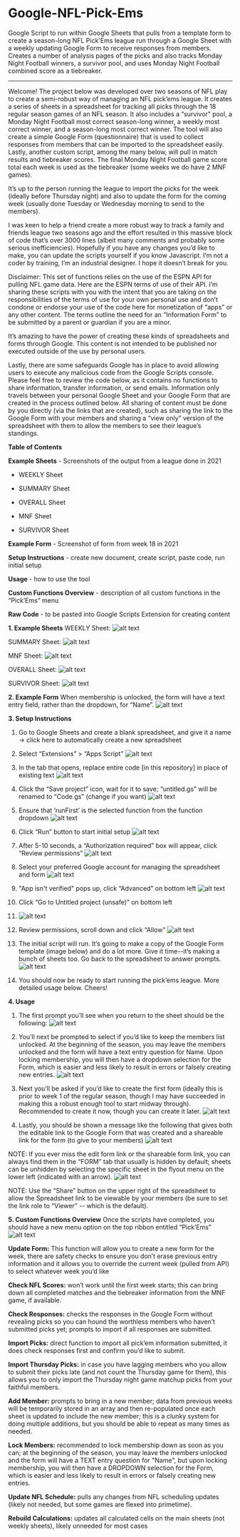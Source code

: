 # Google-NFL-Pick-Ems
Google Script to run within Google Sheets that pulls from a template form to create a season-long NFL Pick'Ems league run through a Google Sheet with a weekly updating Google Form to receive responses from members. Creates a number of analysis pages of the picks and also tracks Monday Night Football winners, a survivor pool, and uses Monday Night Football combined score as a tiebreaker.

-------------------------

Welcome! The project below was developed over two seasons of NFL play to create a semi-robust way of managing an NFL pick’ems league. It creates a series of sheets in a spreadsheet for tracking all picks through the 18 regular season games of an NFL season. It also includes a “survivor” pool, a Monday Night Football most correct season-long winner, a weekly most correct winner, and a season-long most correct winner. The tool will also create a simple Google Form (questionnaire) that is used to collect responses from members that can be imported to the spreadsheet easily. Lastly, another custom script, among the many below, will pull in match results and tiebreaker scores. The final Monday Night Football game score total each week is used as the tiebreaker (some weeks we do have 2 MNF games). 

It’s up to the person running the league to import the picks for the week (ideally before Thursday night) and also to update the form for the coming week (usually done Tuesday or Wednesday morning to send to the members).

I was keen to help a friend create a more robust way to track a family and friends league two seasons ago and the effort resulted in this massive block of code that’s over 3000 lines (albeit many comments and probably some serious inefficiencies). Hopefully if you have any changes you’d like to make, you can update the scripts yourself if you know Javascript. I’m not a coder by training, I’m an industrial designer. I hope it doesn’t break for you.

Disclaimer: This set of functions relies on the use of the ESPN API for pulling NFL game data. Here are the ESPN terms of use of their API. I’m sharing these scripts with you with the intent that you are taking on the responsibilities of the terms of use for your own personal use and don’t condone or endorse your use of the code here for monetization of “apps” or any other content. The terms outline the need for an “Information Form” to be submitted by a parent or guardian if you are a minor. 

It’s amazing to have the power of creating these kinds of spreadsheets and forms through Google. This content is not intended to be published nor executed outside of the use by personal users. 

Lastly, there are some safeguards Google has in place to avoid allowing users to execute any malicious code from the Google Scripts console. Please feel free to review the code below, as it contains no functions to share information, transfer information, or send emails. Information only travels between your personal Google Sheet and your Google Form that are created in the process outlined below. All sharing of content must be done by you directly (via the links that are created), such as sharing the link to the Google Form with your members and sharing a “view only” version of the spreadsheet with them to allow the members to see their league’s standings.

**Table of Contents**


**Example Sheets** - Screenshots of the output from a league done in 2021

- WEEKLY Sheet
  
- SUMMARY Sheet
  
- OVERALL Sheet
  
- MNF Sheet
  
- SURVIVOR Sheet
  
**Example Form** - Screenshot of form from week 18 in 2021

**Setup Instructions** - create new document, create script, paste code, run initial setup

**Usage** - how to use the tool

**Custom Functions Overview** - description of all custom functions in the “Pick’Ems” menu

**Raw Code** - to be pasted into Google Scripts Extension for creating content



**1. Example Sheets**
WEEKLY Sheet:
![alt text](https://github.com/boilermaker-ben/Google-NFL-Pick-Ems/blob/main/images/examples/GoogleSheetsNFLPick'Ems-Example-01.jpg?raw=true)

SUMMARY Sheet:
![alt text](https://github.com/boilermaker-ben/Google-NFL-Pick-Ems/blob/main/images/examples/GoogleSheetsNFLPick'Ems-Example-02.jpg?raw=true)

MNF Sheet:
![alt text](https://github.com/boilermaker-ben/Google-NFL-Pick-Ems/blob/main/images/examples/GoogleSheetsNFLPick'Ems-Example-03.jpg?raw=true)

OVERALL Sheet:
![alt text](https://github.com/boilermaker-ben/Google-NFL-Pick-Ems/blob/main/images/examples/GoogleSheetsNFLPick'Ems-Example-04.jpg?raw=true)

SURVIVOR Sheet:
![alt text](https://github.com/boilermaker-ben/Google-NFL-Pick-Ems/blob/main/images/examples/GoogleSheetsNFLPick'Ems-Example-05.jpg?raw=true)

**2. Example Form**
When membership is unlocked, the form will have a text entry field, rather than the dropdown, for “Name”.
![alt text](https://github.com/boilermaker-ben/Google-NFL-Pick-Ems/blob/main/images/examples/GoogleSheetsNFLPick'Ems-Example-06.jpg?raw=true)

**3. Setup Instructions**
1. Go to Google Sheets and create a blank spreadsheet, and give it a name → click here to automatically create a new spreadsheet

2. Select “Extensions” > “Apps Script”
![alt text](https://github.com/boilermaker-ben/Google-NFL-Pick-Ems/blob/main/images/instructions/GoogleSheetsNFLPick'Ems-Instructions-01.jpg?raw=true)

3. In the tab that opens, replace entire code [in this repository] in place of existing text
![alt text](https://github.com/boilermaker-ben/Google-NFL-Pick-Ems/blob/main/images/instructions/GoogleSheetsNFLPick'Ems-Instructions-02.jpg?raw=true)

4. Click the “Save project” icon, wait for it to save; “untitled.gs” will be renamed to “Code.gs” (change if you want)
![alt text](https://github.com/boilermaker-ben/Google-NFL-Pick-Ems/blob/main/images/instructions/GoogleSheetsNFLPick'Ems-Instructions-03.jpg?raw=true)

5. Ensure that ‘runFirst’ is the selected function from the function dropdown
![alt text](https://github.com/boilermaker-ben/Google-NFL-Pick-Ems/blob/main/images/instructions/GoogleSheetsNFLPick'Ems-Instructions-04.jpg?raw=true)

6. Click “Run” button to start initial setup
![alt text](https://github.com/boilermaker-ben/Google-NFL-Pick-Ems/blob/main/images/instructions/GoogleSheetsNFLPick'Ems-Instructions-05.jpg?raw=true)

7. After 5-10 seconds, a “Authorization required” box will appear, click “Review permissions”
![alt text](https://github.com/boilermaker-ben/Google-NFL-Pick-Ems/blob/main/images/instructions/GoogleSheetsNFLPick'Ems-Instructions-06.jpg?raw=true)

8. Select your preferred Google account for managing the spreadsheet and form
![alt text](https://github.com/boilermaker-ben/Google-NFL-Pick-Ems/blob/main/images/instructions/GoogleSheetsNFLPick'Ems-Instructions-07.jpg?raw=true)

9. "App isn't verified" pops up, click “Advanced” on bottom left
![alt text](https://github.com/boilermaker-ben/Google-NFL-Pick-Ems/blob/main/images/instructions/GoogleSheetsNFLPick'Ems-Instructions-08.jpg?raw=true)

10. Click “Go to Untitled project (unsafe)” on bottom left
11. ![alt text](https://github.com/boilermaker-ben/Google-NFL-Pick-Ems/blob/main/images/instructions/GoogleSheetsNFLPick'Ems-Instructions-09.jpg?raw=true)

11. Review permissions, scroll down and click “Allow”
![alt text](https://github.com/boilermaker-ben/Google-NFL-Pick-Ems/blob/main/images/instructions/GoogleSheetsNFLPick'Ems-Instructions-10.jpg?raw=true)

12. The initial script will run. It’s going to make a copy of the Google Form template (image below) and do a lot more. Give it time--it’s making a bunch of sheets too. Go back to the spreadsheet to answer prompts.
![alt text](https://github.com/boilermaker-ben/Google-NFL-Pick-Ems/blob/main/images/instructions/GoogleSheetsNFLPick'Ems-Instructions-11.jpg?raw=true)

13. You should now be ready to start running the pick’ems league. More detailed usage below. Cheers!

**4. Usage**

1. The first prompt you’ll see when you return to the sheet should be the following:
![alt text](https://github.com/boilermaker-ben/Google-NFL-Pick-Ems/blob/main/images/instructions/GoogleSheetsNFLPick'Ems-Usage-01.jpg?raw=true)

2. You’ll next be prompted to select if you’d like to keep the members list unlocked. At the beginning of the season, you may leave the members unlocked and the form will have a text entry question for Name. Upon locking membership, you will then have a dropdown selection for the Form, which is easier and less likely to result in errors or falsely creating new entries.
![alt text](https://github.com/boilermaker-ben/Google-NFL-Pick-Ems/blob/main/images/instructions/GoogleSheetsNFLPick'Ems-Usage-02.jpg?raw=true)

3. Next you’ll be asked if you’d like to create the first form (ideally this is prior to week 1 of the regular season, though I may have succeeded in making this a robust enough tool to start midway through). Recommended to create it now, though you can create it later.
![alt text](https://github.com/boilermaker-ben/Google-NFL-Pick-Ems/blob/main/images/instructions/GoogleSheetsNFLPick'Ems-Usage-03.jpg?raw=true)

4. Lastly, you should be shown a message like the following that gives both the editable link to the Google Form that was created and a shareable link for the form (to give to your members)
![alt text](https://github.com/boilermaker-ben/Google-NFL-Pick-Ems/blob/main/images/instructions/GoogleSheetsNFLPick'Ems-Usage-04.jpg?raw=true)

NOTE: If you ever miss the edit form link or the shareable form link, you can always find them in the “FORM” tab that usually is hidden by default; sheets can be unhidden by selecting the specific sheet in the flyout menu on the lower left (indicated with an arrow).
![alt text](https://github.com/boilermaker-ben/Google-NFL-Pick-Ems/blob/main/images/instructions/GoogleSheetsNFLPick'Ems-Usage-05.jpg?raw=true)

NOTE: Use the “Share” button on the upper right of the spreadsheet to allow the Spreadsheet link to be viewable by your members (be sure to set the link role to “Viewer” -- which is the default).

**5. Custom Functions Overview**
Once the scripts have completed, you should have a new menu option on the top ribbon entitled “Pick’Ems”
![alt text](https://github.com/boilermaker-ben/Google-NFL-Pick-Ems/blob/main/images/GoogleSheetsNFLPick'Ems-Functions-01.jpg?raw=true)

**Update Form:** This function will allow you to create a new form for the week, there are safety checks to ensure you don’t erase previous entry information and it allows you to override the current week (pulled from API) to select whatever week you’d like

**Check NFL Scores:** won’t work until the first week starts; this can bring down all completed matches and the tiebreaker information from the MNF game, if available.

**Check Responses:** checks the responses in the Google Form without revealing picks so you can hound the worthless members who haven’t submitted picks yet; prompts to import if all responses are submitted.

**Import Picks:** direct function to import all pick’em information submitted, it does check responses first and confirm you’d like to submit.

**Import Thursday Picks:** in case you have lagging members who you allow to submit their picks late (and not count the Thursday game for them), this allows you to only import the Thursday night game matchup picks from your faithful members.

**Add Member:** prompts to bring in a new member; data from previous weeks will be temporarily stored in an array and then re-populated once each sheet is updated to include the new member; this is a clunky system for doing multiple additions, but you should be able to repeat as many times as needed.

**Lock Members:** recommended to lock membership down as soon as you can; at the beginning of the season, you may leave the members unlocked and the form will have a TEXT entry question for "Name", but upon locking membership, you will then have a DROPDOWN selection for the Form, which is easier and less likely to result in errors or falsely creating new entries.

**Update NFL Schedule:** pulls any changes from NFL scheduling updates (likely not needed, but some games are flexed into primetime).

**Rebuild Calculations:** updates all calculated cells on the main sheets (not weekly sheets), likely unneeded for most cases
